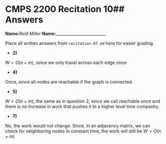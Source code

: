 # CMPS 2200 Recitation 10## Answers

**Name:**_Reid Miller_
**Name:**_________________________


Place all written answers from `recitation-07.md` here for easier grading.



- **2)**

$W=O(n+m)$, since we only travel across each edge once

- **4)**

Once, since all nodes are reachable if the graph is connected.

- **5)**

$W=O(n+m)$, the same as in question 2, since we call reachable once and there is no increase in work that pushes it to a higher level time compexity.

- **7)**

No, the work would not change. Since, in an adjacency matrix, we can check for neighboring nodes in constant time, the work will still be $W=O(n+m)$
